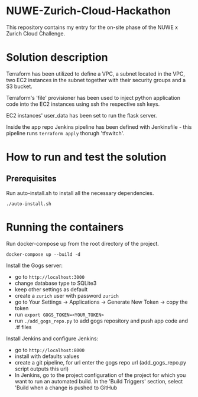 # NUWE-Zurich-Cloud-Hackathon
This repository contains my entry for the on-site phase of the NUWE x Zurich Cloud Challenge.
# Solution description
Terraform has been utilized to define a VPC, a subnet located in the VPC, two EC2 instances in the subnet together with their security groups and a S3 bucket.

Terraform's 'file' provisioner has been used to inject python application code into the EC2 instances using ssh the respective ssh keys.

EC2 instances' user_data has been set to run the flask server.

Inside the app repo Jenkins pipeline has been defined with Jenkinsfile - this pipeline runs `terraform apply` thorugh 'tfswitch'.

# How to run and test the solution
## Prerequisites
Run auto-install.sh to install all the necessary dependencies.
```
./auto-install.sh
```
# Running the containers
Run docker-compose up from the root directory of the project.
```
docker-compose up --build -d
```
Install the Gogs server:
- go to `http://localhost:3000`
- change database type to SQLite3
- keep other settings as default
- create a `zurich` user with password `zurich`
- go to Your Settings -> Applications -> Generate New Token -> copy the token
- run `export GOGS_TOKEN=<YOUR_TOKEN>`
- run `./add_gogs_repo.py` to add gogs repository and push app code and .tf files

Install Jenkins and configure Jenkins:
- go to `http://localhost:8000`
- install with defaults values
- create a git pipeline, for url enter the gogs repo url (add_gogs_repo.py script outputs this url)
- In Jenkins, go to the project configuration of the project for which you want to run an automated build. In the 'Build Triggers' section, select 'Build when a change is pushed to GitHub